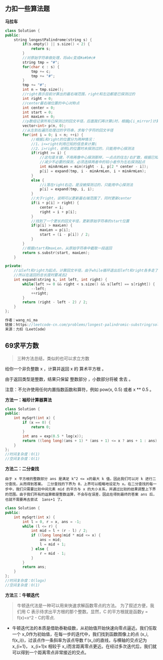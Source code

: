 
## 力扣一些算法题 

**马拉车**
```cpp
class Solution {
public:
    string longestPalindrome(string s) {
        if(s.empty() || s.size() < 2) {
            return s;
        }
        //对原始字符串做处理，将abc变成#a#b#c#
        string tmp = "#";
        for(char c : s) {
            tmp += c;
            tmp += "#";
        }
        tmp += "#";
        int n = tmp.size();
        //right表示目前计算出的最右端范围，right和左边都是已探测过的
        int right = 0;
        //center最右端位置的中心对称点
        int center = 0;
        int start = 0;
        int maxLen = 0;
        //p数组记录所有已探测过的回文半径，后面我们再计算i时，根据p[i_mirror]计算i
        vector<int> p(n, 0);
        //从左到右遍历处理过的字符串，求每个字符的回文半径
        for(int i = 0; i < n; ++i) {
            //根据i和right的位置分为两种情况：
            //1、i<=right利用已知的信息来计算i
            //2、i>right，说明i的位置时未探测过的，只能用中心探测法
            if(right >= i) {
                //这句是关键，不用再像中心探测那样，一点点的往左/右扩散，根据已知信息
                //减少不必要的探测，必须选择两者中的较小者作为左右探测起点
                int minArmLen = min(right - i, p[2 * center - i]);
                p[i] = expand(tmp, i - minArmLen, i + minArmLen);
            }
            else {
                //i落在right右边，是没被探测过的，只能用中心探测法
                p[i] = expand(tmp, i, i);
            }
            //大于right，说明可以更新最右端范围了，同时更新center
            if(i + p[i] > right) {
                center = i;
                right = i + p[i];
            }
            //找到了一个更长的回文半径，更新原始字符串的start位置
            if(p[i] > maxLen) {
                maxLen = p[i];
                start = (i - p[i]) / 2;
            }
        }
        //根据start和maxLen，从原始字符串中截取一段返回
        return s.substr(start, maxLen);
    }

private:
    //以left和right为起点，计算回文半径，由于while循环退出后left和right各多走了一步
    //所以在返回的总长度时要减去2
    int expand(string s, int left, int right) {
        while(left >= 0 && right < s.size() && s[left] == s[right]) {
            --left;
            ++right;
        }
        return (right - left - 2) / 2;
    }
};

作者：wang_ni_ma
链接：https://leetcode-cn.com/problems/longest-palindromic-substring/solution/tu-jie-ma-la-che-suan-fa-by-wang_ni_ma-if33/
来源：力扣（LeetCode）
```
## 69求平方数
>三种方法总结，类似的也可以求立方数

给你一个非负整数 x ，计算并返回 x 的 算术平方根 。

由于返回类型是整数，结果只保留 整数部分 ，小数部分将被 舍去 。

注意：不允许使用任何内置指数函数和算符，例如 pow(x, 0.5) 或者 x ** 0.5 。

**方法一：袖珍计算器算法**
[](https://github.com/lph6755065/Algorithm/blob/main/leetcode_practice/picture/1634111729(1).jpg) 
```cpp
class Solution {
public:
    int mySqrt(int x) {
        if (x == 0) {
            return 0;
        }
        int ans = exp(0.5 * log(x));
        return ((long long)(ans + 1) * (ans + 1) <= x ? ans + 1 : ans);
    }
};
//时间复杂度：O(1)
//空间复杂度：O(1)
```  
**方法二：二分查找**  

`由于 x 平方根的整数部分 ans 是满足 k^2 <= x的最大 k 值，因此我们可以对 k 进行二分查找，从而得到答案。
二分查找的下界为 0，上界可以粗略地设定为 x。在二分查找的每一步中，我们只需要比较中间元素 mid 的平方与 x 的大小关系，并通过比较的结果调整上下界的范围。由于我们所有的运算都是整数运算，不会存在误差，因此在得到最终的答案 ans 后，也就不需要再去尝试  1ans+1 了。` 
```cpp
class Solution {
public:
    int mySqrt(int x) {
        int l = 0, r = x, ans = -1;
        while (l <= r) {
            int mid = l + (r - l) / 2;
            if ((long long)mid * mid <= x) {
                ans = mid;
                l = mid + 1;
            } else {
                r = mid - 1;
            }
        }
        return ans;
    }
};
//时间复杂度：O(logx)
//空间复杂度：O(1)
```
**方法三：牛顿迭代**
> 牛顿迭代法是一种可以用来快速求解函数零点的方法。
为了叙述方便，我们用 C 表示待求出平方根的那个整数。显然，C 的平方根就是函数y = f(x)=x^2 - C的零点.  

* 牛顿迭代法的本质是借助泰勒级数，从初始值开始快速向零点逼近。我们任取一个 x_0作为初始值，在每一步的迭代中，我们找到函数图像上的点 (x_i, f(x_i))，过该点作一条斜率为该点导数 f'(x_i)的直线，与横轴的交点记为 x_{i+1}， x_{i+1}x 相较于 x_i而言距离零点更近。在经过多次迭代后，我们就可以得到一个距离零点非常接近的交点。








